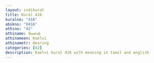 ```yaml
---
layout: indikural
title: Kural 416
kuralno: "416"
abskno: "0416"
athino: "42"
athiname: கேள்வி
athinameen: Kaelvi
athinametr: Hearing
categories: [42]
description: Kaelvi kural 416 with meaning in tamil and english 
---
```


